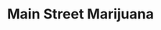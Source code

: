 ---
title: "Main Street Marijuana"
url: /vancouver/main-street-marijuana-southeast-12th-street/
shop: Hanf
---